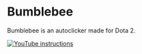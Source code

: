# Bumblebee
Bumblebee is an autoclicker made for Dota 2.

[![YouTube instructions](https://img.youtube.com/vi/Rn_h6mKc2WI/0.jpg)](https://www.youtube.com/watch?v=Rn_h6mKc2WI)
